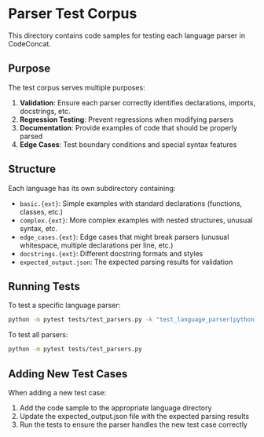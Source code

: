# Parser Test Corpus

This directory contains code samples for testing each language parser in CodeConcat.

## Purpose

The test corpus serves multiple purposes:

1. **Validation**: Ensure each parser correctly identifies declarations, imports, docstrings, etc.
2. **Regression Testing**: Prevent regressions when modifying parsers
3. **Documentation**: Provide examples of code that should be properly parsed
4. **Edge Cases**: Test boundary conditions and special syntax features

## Structure

Each language has its own subdirectory containing:

- `basic.{ext}`: Simple examples with standard declarations (functions, classes, etc.)
- `complex.{ext}`: More complex examples with nested structures, unusual syntax, etc.
- `edge_cases.{ext}`: Edge cases that might break parsers (unusual whitespace, multiple declarations per line, etc.)
- `docstrings.{ext}`: Different docstring formats and styles
- `expected_output.json`: The expected parsing results for validation

## Running Tests

To test a specific language parser:

```bash
python -m pytest tests/test_parsers.py -k "test_language_parser[python]"
```

To test all parsers:

```bash
python -m pytest tests/test_parsers.py
```

## Adding New Test Cases

When adding a new test case:

1. Add the code sample to the appropriate language directory
2. Update the expected_output.json file with the expected parsing results
3. Run the tests to ensure the parser handles the new test case correctly

